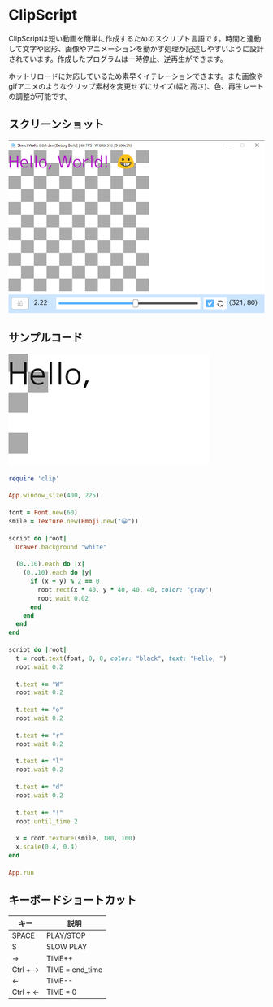 # ClipScript
ClipScriptは短い動画を簡単に作成するためのスクリプト言語です。時間と連動して文字や図形、画像やアニメーションを動かす処理が記述しやすいように設計されています。作成したプログラムは一時停止、逆再生ができます。

ホットリロードに対応しているため素早くイテレーションできます。また画像やgifアニメのようなクリップ素材を変更せずにサイズ(幅と高さ)、色、再生レートの調整が可能です。

## スクリーンショット

![screen-01](image/clipscript-screen-01.png)

## サンプルコード
![hello.gif](image/hello.gif)

```ruby
require 'clip'

App.window_size(400, 225)

font = Font.new(60)
smile = Texture.new(Emoji.new("😀"))

script do |root|
  Drawer.background "white"

  (0..10).each do |x|
    (0..10).each do |y|
      if (x + y) % 2 == 0
        root.rect(x * 40, y * 40, 40, 40, color: "gray")
        root.wait 0.02
      end
    end
  end
end  

script do |root|
  t = root.text(font, 0, 0, color: "black", text: "Hello, ")
  root.wait 0.2

  t.text += "W"
  root.wait 0.2

  t.text += "o"
  root.wait 0.2

  t.text += "r"
  root.wait 0.2

  t.text += "l"
  root.wait 0.2

  t.text += "d"
  root.wait 0.2

  t.text += "!"
  root.until_time 2

  x = root.texture(smile, 180, 100)
  x.scale(0.4, 0.4)
end

App.run
```

## キーボードショートカット

|  キー  | 説明  |
| ---- | ---- |
|  SPACE  |  PLAY/STOP  |
|  S      | SLOW PLAY |
|  →      |  TIME++  |
|  Ctrl + → |  TIME = end_time  |
|  ←      |  TIME--   |
|  Ctrl + ← |  TIME = 0  |
